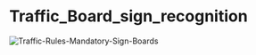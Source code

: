 # Traffic_Board_sign_recognition 
![Traffic-Rules-Mandatory-Sign-Boards](https://github.com/vamsimahi/Traffic-Board-Sign-Detection/assets/159324519/3858ad35-0f48-4689-9446-839c63bd2e7b)
